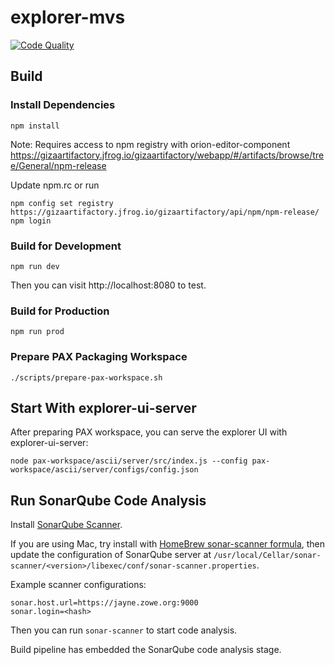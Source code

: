 # explorer-mvs

[![Code Quality](https://jayne.zowe.org:9000/api/project_badges/measure?project=zowe%3Aexplorer-mvs&metric=alert_status)](https://jayne.zowe.org:9000/dashboard/index/zowe:explorer-mvs)

## Build

### Install Dependencies

```
npm install
```

Note: Requires access to npm registry with orion-editor-component
https://gizaartifactory.jfrog.io/gizaartifactory/webapp/#/artifacts/browse/tree/General/npm-release

Update npm.rc or run
```
npm config set registry https://gizaartifactory.jfrog.io/gizaartifactory/api/npm/npm-release/
npm login
```

### Build for Development

```
npm run dev
```

Then you can visit http://localhost:8080 to test.


### Build for Production

```
npm run prod
```

### Prepare PAX Packaging Workspace

```
./scripts/prepare-pax-workspace.sh
```

## Start With explorer-ui-server

After preparing PAX workspace, you can serve the explorer UI with explorer-ui-server:

```
node pax-workspace/ascii/server/src/index.js --config pax-workspace/ascii/server/configs/config.json
```

## Run SonarQube Code Analysis

Install [SonarQube Scanner](https://docs.sonarqube.org/display/SCAN/Analyzing+with+SonarQube+Scanner).

If you are using Mac, try install with [HomeBrew sonar-scanner formula](https://formulae.brew.sh/formula/sonar-scanner), then update the configuration of SonarQube server at `/usr/local/Cellar/sonar-scanner/<version>/libexec/conf/sonar-scanner.properties`.

Example scanner configurations:

```
sonar.host.url=https://jayne.zowe.org:9000
sonar.login=<hash>
```

Then you can run `sonar-scanner` to start code analysis.

Build pipeline has embedded the SonarQube code analysis stage.
